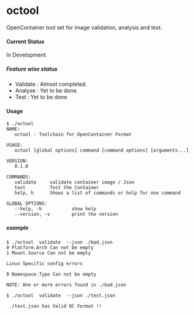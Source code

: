 # octool
OpenContainer tool set for image validation, analysis and test.

#### Current Status
In Development.
##### Feature wise status
- Validate  : Almost completed.
- Analyse   : Yet to be done.
- Test      : Yet to be done

#### Usage 

```
$ ./octool
NAME:
   octool - Toolchain for OpenContainer Format

USAGE:
   octool [global options] command [command options] [arguments...]

VERSION:
   0.1.0

COMMANDS:
   validate     validate container image / Json
   test         Test the Container
   help, h      Shows a list of commands or help for one command

GLOBAL OPTIONS:
   --help, -h           show help
   --version, -v        print the version

```

##### example 
```
$ ./octool  validate  --json ./bad.json
0 Platform.Arch Can not be empty
1 Mount.Source Can not be empty

Linux Specific config errors

0 Namespace.Type Can not be empty

NOTE: One or more errors found in ./bad.json

$ ./octool  validate  --json ./test.json

 ./test.json has Valid OC Format !!

```

